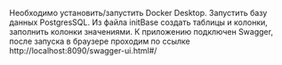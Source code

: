 Необходимо установить/запустить Docker Desktop.
Запустить базу данных PostgresSQL.
Из файла initBase создать таблицы и колонки, заполнить колонки значениями.
К приложению подключен Swagger, после запуска в браузере проходим по ссылке http://localhost:8090/swagger-ui.html#/
